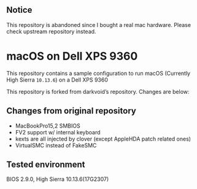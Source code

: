 ## Notice
This repository is abandoned since I bought a real mac hardware.
Please check upstream repository instead.

# macOS on Dell XPS 9360

This repository contains a sample configuration to run macOS (Currently High Sierra `10.13.6`) on a Dell XPS 9360

This repository is forked from darkvoid’s repository. Changes are below:

## Changes from original repository

- MacBookPro15,2 SMBIOS
- FV2 support w/ internal keyboard
- kexts are all injected by clover (except AppleHDA patch related ones)
- VirtualSMC instead of FakeSMC

## Tested environment

BIOS 2.9.0, High Sierra 10.13.6(17G2307)
